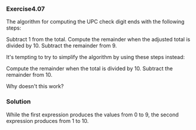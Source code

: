 ### Exercise4.07

The algorithm for computing the UPC check digit ends with the following steps:

Subtract 1 from the total.
Compute the remainder when the adjusted total is divided by 10.
Subtract the remainder from 9.

It's tempting to try to simplify the algorithm by using these steps instead:

Compute the remainder when the total is divided by 10.
Subtract the remainder from 10.

Why doesn't this work?

### Solution

While the first expression produces the values from 0 to 9, the second expression produces from 1 to 10.
